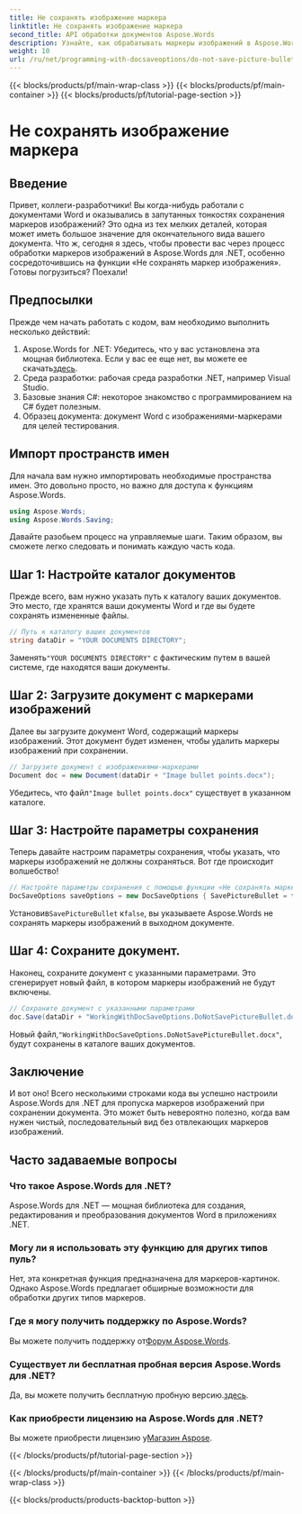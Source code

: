```yaml
---
title: Не сохранять изображение маркера
linktitle: Не сохранять изображение маркера
second_title: API обработки документов Aspose.Words
description: Узнайте, как обрабатывать маркеры изображений в Aspose.Words для .NET с помощью нашего пошагового руководства. Упростите управление документами и создавайте профессиональные документы Word без усилий.
weight: 10
url: /ru/net/programming-with-docsaveoptions/do-not-save-picture-bullet/
---
```


{{< blocks/products/pf/main-wrap-class >}}
{{< blocks/products/pf/main-container >}}
{{< blocks/products/pf/tutorial-page-section >}}

# Не сохранять изображение маркера

## Введение

Привет, коллеги-разработчики! Вы когда-нибудь работали с документами Word и оказывались в запутанных тонкостях сохранения маркеров изображений? Это одна из тех мелких деталей, которая может иметь большое значение для окончательного вида вашего документа. Что ж, сегодня я здесь, чтобы провести вас через процесс обработки маркеров изображений в Aspose.Words для .NET, особенно сосредоточившись на функции «Не сохранять маркер изображения». Готовы погрузиться? Поехали!

## Предпосылки

Прежде чем начать работать с кодом, вам необходимо выполнить несколько действий:

1.  Aspose.Words for .NET: Убедитесь, что у вас установлена эта мощная библиотека. Если у вас ее еще нет, вы можете ее скачать[здесь](https://releases.aspose.com/words/net/).
2. Среда разработки: рабочая среда разработки .NET, например Visual Studio.
3. Базовые знания C#: некоторое знакомство с программированием на C# будет полезным.
4. Образец документа: документ Word с изображениями-маркерами для целей тестирования.

## Импорт пространств имен

Для начала вам нужно импортировать необходимые пространства имен. Это довольно просто, но важно для доступа к функциям Aspose.Words.

```csharp
using Aspose.Words;
using Aspose.Words.Saving;
```

Давайте разобьем процесс на управляемые шаги. Таким образом, вы сможете легко следовать и понимать каждую часть кода.

## Шаг 1: Настройте каталог документов

Прежде всего, вам нужно указать путь к каталогу ваших документов. Это место, где хранятся ваши документы Word и где вы будете сохранять измененные файлы.

```csharp
// Путь к каталогу ваших документов
string dataDir = "YOUR DOCUMENTS DIRECTORY";
```

 Заменять`"YOUR DOCUMENTS DIRECTORY"` с фактическим путем в вашей системе, где находятся ваши документы.

## Шаг 2: Загрузите документ с маркерами изображений

Далее вы загрузите документ Word, содержащий маркеры изображений. Этот документ будет изменен, чтобы удалить маркеры изображений при сохранении.

```csharp
// Загрузите документ с изображениями-маркерами
Document doc = new Document(dataDir + "Image bullet points.docx");
```

 Убедитесь, что файл`"Image bullet points.docx"` существует в указанном каталоге.

## Шаг 3: Настройте параметры сохранения

Теперь давайте настроим параметры сохранения, чтобы указать, что маркеры изображений не должны сохраняться. Вот где происходит волшебство!

```csharp
// Настройте параметры сохранения с помощью функции «Не сохранять маркер изображения»
DocSaveOptions saveOptions = new DocSaveOptions { SavePictureBullet = false };
```

 Установив`SavePictureBullet` к`false`, вы указываете Aspose.Words не сохранять маркеры изображений в выходном документе.

## Шаг 4: Сохраните документ.

Наконец, сохраните документ с указанными параметрами. Это сгенерирует новый файл, в котором маркеры изображений не будут включены.

```csharp
// Сохраните документ с указанными параметрами
doc.Save(dataDir + "WorkingWithDocSaveOptions.DoNotSavePictureBullet.docx", saveOptions);
```

 Новый файл,`"WorkingWithDocSaveOptions.DoNotSavePictureBullet.docx"`, будут сохранены в каталоге ваших документов.

## Заключение

И вот оно! Всего несколькими строками кода вы успешно настроили Aspose.Words для .NET для пропуска маркеров изображений при сохранении документа. Это может быть невероятно полезно, когда вам нужен чистый, последовательный вид без отвлекающих маркеров изображений.

## Часто задаваемые вопросы

### Что такое Aspose.Words для .NET?
Aspose.Words для .NET — мощная библиотека для создания, редактирования и преобразования документов Word в приложениях .NET.

### Могу ли я использовать эту функцию для других типов пуль?
Нет, эта конкретная функция предназначена для маркеров-картинок. Однако Aspose.Words предлагает обширные возможности для обработки других типов маркеров.

### Где я могу получить поддержку по Aspose.Words?
 Вы можете получить поддержку от[Форум Aspose.Words](https://forum.aspose.com/c/words/8).

### Существует ли бесплатная пробная версия Aspose.Words для .NET?
 Да, вы можете получить бесплатную пробную версию.[здесь](https://releases.aspose.com/).

### Как приобрести лицензию на Aspose.Words для .NET?
 Вы можете приобрести лицензию у[Магазин Aspose](https://purchase.aspose.com/buy).

{{< /blocks/products/pf/tutorial-page-section >}}

{{< /blocks/products/pf/main-container >}}
{{< /blocks/products/pf/main-wrap-class >}}

{{< blocks/products/products-backtop-button >}}
